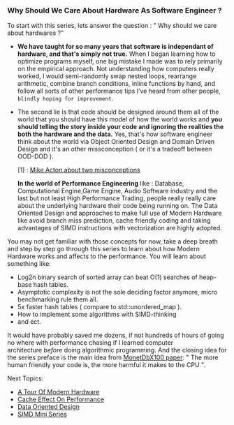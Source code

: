 ### Why Should We Care About Hardware As Software Engineer ?


To start with this series, lets answer the question : " Why should we care about hardwares ?"

- **We have taught for so many years that software is independant of hardware, and that's simply not true.** When I began learning how to optimize programs myself, one big mistake I made was to rely primarily on the empirical approach. Not understanding how computers really worked, I would semi-randomly swap nested loops, rearrange arithmetic, combine branch conditions, inline functions by hand, and follow all sorts of other performance tips I’ve heard from other people, `blindly hoping for improvement`.

- The second lie is that code should be designed around them all of the world that you should have this model of how the world works and **you should telling the story inside your code and ignoring the realities the both the hardware and the data.**  Yes, that's how software engineer think about the world via Object Oriented Design and Domain Driven Design and it's an other missconception ( or it's a tradeoff between OOD-DOD ). 
  
  [1] : [Mike Acton about two misconceptions](https://youtu.be/u8B3j8rqYMw?t=307)
   
   **In the world of Performance Engineering** like : Database, Computational Engine,Game Engine, Audio Software industry and the last but not least High Performance Trading, people really really care about the underlying hardware their code being running on. The Data Oriented Design and approaches to make full use of Modern Hardware like avoid branch miss prediction, cache friendly coding and taking advantages of SIMD instructions with vectorization are highly adopted. 

You may not get familiar with those concepts for now, take a deep breath and step by step go through this series to learn about how Modern Hardware works and affects to the performance.
You will learn about something like:

- Log2n binary search of sorted array can beat O(1)  searches of heap-base hash tables.
- Asymptotic complexity is not the sole deciding factor anymore, micro benchmarking rule them all. 
- 5x faster hash tables ( compare to std::unordered_map ). 
- How to implement some algorithms with SIMD-thinking
- and ect.

It would have probably saved me dozens, if not hundreds of hours of going no where with performance chasing if I learned computer architecture _before_ doing algorithmic programming. And the closing idea for the series preface is the main idea from [MonetDbX100 paper](https://www.cidrdb.org/cidr2005/papers/P19.pdf):
" The more human friendly your code is, the more harmful it makes to the CPU ". 

Next Topics:
- [A Tour Of Modern Hardware](PE_a_tour_of_modern_hardware.md)
- [Cache Effect On Performance](PE_cache_effect_on_performance.md)
- [Data Oriented Design](PE_data_oriented_design.md)
- [SIMD Mini Series](PE_SIMD_mini_series.md)
